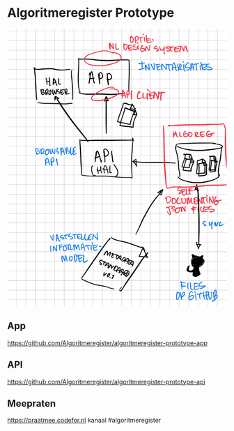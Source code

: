# Algoritmeregister Prototype

![Architectuurschets](https://raw.githubusercontent.com/Algoritmeregister/algoritmeregister-prototype/main/algoreg.jpeg)

## App

https://github.com/Algoritmeregister/algoritmeregister-prototype-app

## API

https://github.com/Algoritmeregister/algoritmeregister-prototype-api

## Meepraten

https://praatmee.codefor.nl kanaal #algoritmeregister
